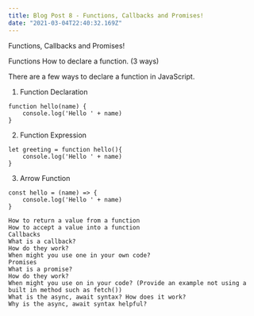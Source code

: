 ```yaml
---
title: Blog Post 8 - Functions, Callbacks and Promises!
date: "2021-03-04T22:40:32.169Z"
---
```


Functions, Callbacks and Promises!

Functions
How to declare a function. (3 ways)

There are a few ways to declare a function in JavaScript.

1. Function Declaration

```
function hello(name) {
    console.log('Hello ' + name)
}
```

2. Function Expression

```
let greeting = function hello(){
    console.log('Hello ' + name)
}
```

3. Arrow Function

```
const hello = (name) => {
    console.log('Hello ' + name)
}

How to return a value from a function
How to accept a value into a function
Callbacks
What is a callback?
How do they work?
When might you use one in your own code?
Promises
What is a promise?
How do they work?
When might you use on in your code? (Provide an example not using a built in method such as fetch())
What is the async, await syntax? How does it work?
Why is the async, await syntax helpful?